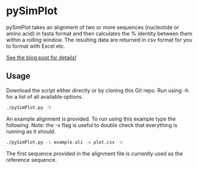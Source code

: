 # pySimPlot

pySimPlot takes an alignment of two or more sequences (nucleotide or amino acid) in fasta format and then calculates the % identity between them within a rolling window. The resulting data are returned in csv format for you to format with Excel etc.

[See the blog post for details!](https://jonathanrd.com/20-05-02-writing-a-simplot-clone-in-python/)


## Usage

Download the script either directly or by cloning this Git repo. Run using -h for a list of all available options.

```bash
./pySimPlot.py -h
```

An example alignment is provided. To run using this example type the following. Note: the -v flag is useful to double check that everything is running as it should.

```bash
./pySimPlot.py -i example.ali -o plot.csv -v
```

The first sequence provided in the alignment file is currently used as the reference sequence.
